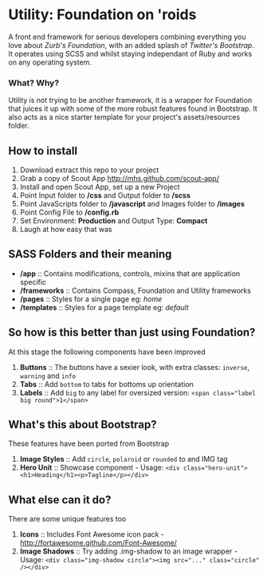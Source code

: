 Utility: Foundation on 'roids
=======

A front end framework for serious developers combining everything you love about _Zurb's Foundation_, with an added splash of _Twitter's Bootstrap_. It operates using SCSS and whilst staying independant of Ruby and works on any operating system.

### What? Why?

Utility is not trying to be another framework, it is a wrapper for Foundation that juices it up with some of the more robust features found in Bootstrap. It also acts as a nice starter template for your project's assets/resources folder.

## How to install
1. Download extract this repo to your project
1. Grab a copy of Scout App http://mhs.github.com/scout-app/
1. Install and open Scout App, set up a new Project
1. Point Input folder to __/css__ and Output folder to __/scss__
1. Point JavaScripts folder to __/javascript__ and Images folder to __/images__
1. Point Config File to __/config.rb__
1. Set Environment: __Production__ and Output Type: __Compact__
1. Laugh at how easy that was

## SASS Folders and their meaning
- __/app__ :: Contains modifications, controls, mixins that are application specific
- __/frameworks__ :: Contains Compass, Foundation and Utility frameworks
- __/pages__ :: Styles for a single page eg: _home_
- __/templates__ :: Styles for a page template eg: _default_
         
## So how is this better than just using Foundation?
At this stage the following components have been improved

1. __Buttons__ :: The buttons have a sexier look, with extra classes: ``inverse``, ``warning`` and ``info``
1. __Tabs__ :: Add ``bottom`` to tabs for bottoms up orientation
1. __Labels__ :: Add ``big`` to any label for oversized version: ``<span class="label big round">1</span>``

## What's this about Bootstrap?
These features have been ported from Bootstrap

1. __Image Styles__ :: Add ``circle``, ``polaroid`` or ``rounded`` to and IMG tag
1. __Hero Unit__ :: Showcase component - Usage: ``<div class="hero-unit"><h1>Heading</h1><p>Tagline</p></div>``

## What else can it do?
There are some unique features too

1. __Icons__ :: Includes Font Awesome icon pack - http://fortawesome.github.com/Font-Awesome/
1. __Image Shadows__ :: Try adding .img-shadow to an image wrapper - Usage: ```<div class="img-shadow circle"><img src="..." class="circle" /></div>```
